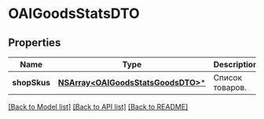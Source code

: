 # OAIGoodsStatsDTO

## Properties
Name | Type | Description | Notes
------------ | ------------- | ------------- | -------------
**shopSkus** | [**NSArray&lt;OAIGoodsStatsGoodsDTO&gt;***](OAIGoodsStatsGoodsDTO.md) | Список товаров. | 

[[Back to Model list]](../README.md#documentation-for-models) [[Back to API list]](../README.md#documentation-for-api-endpoints) [[Back to README]](../README.md)


